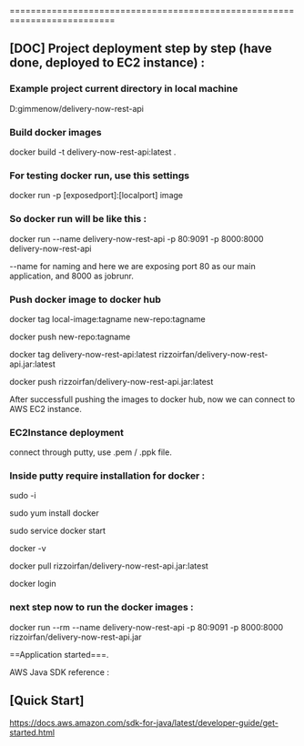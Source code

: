 
==========================================================================

## [DOC] Project deployment step by step (have done, deployed to EC2 instance) :

### Example project current directory in local machine

D:gimmenow/delivery-now-rest-api


### Build docker images

docker build -t delivery-now-rest-api:latest .


### For testing docker run, use this settings

docker run -p [exposedport]:[localport] image


### So docker run will be like this :

docker run --name delivery-now-rest-api -p 80:9091 -p 8000:8000 delivery-now-rest-api

--name for naming and here we are exposing port 80 as our main application, and 8000 as jobrunr.


### Push docker image to docker hub


docker tag local-image:tagname new-repo:tagname

docker push new-repo:tagname

docker tag delivery-now-rest-api:latest rizzoirfan/delivery-now-rest-api.jar:latest

docker push rizzoirfan/delivery-now-rest-api.jar:latest

After successfull pushing the images to docker hub, now we can connect to AWS EC2 instance.


### EC2Instance deployment 

connect through putty, use .pem / .ppk file.


### Inside putty require installation for docker : 


sudo -i

sudo yum install docker 

sudo service docker start

docker -v

docker pull rizzoirfan/delivery-now-rest-api.jar:latest

docker login


### next step now to run the docker images :

docker run --rm --name delivery-now-rest-api -p 80:9091 -p 8000:8000 rizzoirfan/delivery-now-rest-api.jar

==Application started===.

AWS Java SDK reference :


## [Quick Start]
https://docs.aws.amazon.com/sdk-for-java/latest/developer-guide/get-started.html

